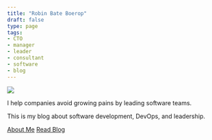 ```yaml
---
title: "Robin Bate Boerop"
draft: false
type: page
tags:
- CTO
- manager
- leader
- consultant
- software
- blog
---
```


<div class="flex-ns justify-between">
<div class="w-50-ns">
<img class="br3" src="/images/robinbb-profile-photo-bw.jpeg">
</div>
<div class="w-50-ns ml3">
<p class="mt0"
>I help companies avoid growing pains by leading software teams.</p>
<p>This is my blog about software development, DevOps, and leadership.</p>
<div class="flex justify-around">
<a href="/about/" class="dim f3 button pv2 ph3 tc ba br3">About Me</a>
<a href="/blog/" class="dim f3 button pv2 ph3 tc ba br3">Read Blog</a>
</div>
</div>
</div>
